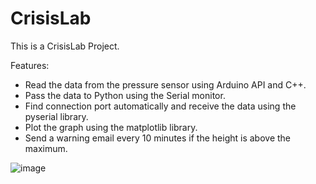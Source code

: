 # CrisisLab
This is a CrisisLab Project.

Features:
- Read the data from the pressure sensor using Arduino API and C++.
- Pass the data to Python using the Serial monitor.
- Find connection port automatically and receive the data using the pyserial library.
- Plot the graph using the matplotlib library.
- Send a warning email every 10 minutes if the height is above the maximum.  


![image](https://github.com/egomm/CrisisLab/assets/30309285/1357b674-d96e-415f-814f-e6906a34a4cc)

